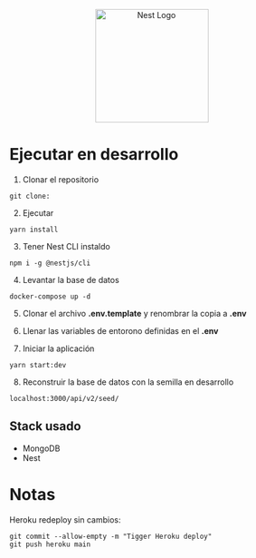<p align="center">
  <a href="http://nestjs.com/" target="blank"><img src="https://nestjs.com/img/logo-small.svg" width="200" alt="Nest Logo" /></a>
</p>

# Ejecutar en desarrollo

1. Clonar el repositorio
```
git clone:
```

2. Ejecutar
```
yarn install
```

3. Tener Nest CLI instaldo
```
npm i -g @nestjs/cli
```

4. Levantar la base de datos
```
docker-compose up -d
```

5. Clonar el archivo __.env.template__ y renombrar la copia a __.env__

6. Llenar las variables de entorono definidas en el __.env__

7. Iniciar la aplicación
```
yarn start:dev
```

8. Reconstruir la base de datos con la semilla en desarrollo
```
localhost:3000/api/v2/seed/
```

## Stack usado
* MongoDB
* Nest

# Notas
Heroku redeploy sin cambios:
```
git commit --allow-empty -m "Tigger Heroku deploy"
git push heroku main
```